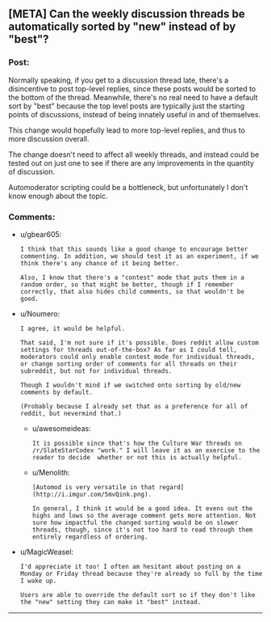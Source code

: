## [META] Can the weekly discussion threads be automatically sorted by "new" instead of by "best"?

### Post:

Normally speaking, if you get to a discussion thread late, there's a disincentive to post top-level replies, since these posts would be sorted to the bottom of the thread. Meanwhile, there's no real need to have a default sort by "best" because the top level posts are typically just the starting points of discussions, instead of being innately useful in and of themselves.

This change would hopefully lead to more top-level replies, and thus to more discussion overall.

The change doesn't need to affect all weekly threads, and instead could be tested out on just one to see if there are any improvements in the quantity of discussion.

Automoderator scripting could be a bottleneck, but unfortunately I don't know enough about the topic.

### Comments:

- u/gbear605:
  ```
  I think that this sounds like a good change to encourage better commenting. In addition, we should test it as an experiment, if we think there's any chance of it being better.

  Also, I know that there's a "contest" mode that puts them in a random order, so that might be better, though if I remember correctly, that also hides child comments, so that wouldn't be good.
  ```

- u/Noumero:
  ```
  I agree, it would be helpful.

  That said, I'm not sure if it's possible. Does reddit allow custom settings for threads out-of-the-box? As far as I could tell, moderators could only enable contest mode for individual threads, or change sorting order of comments for all threads on their subreddit, but not for individual threads.

  Though I wouldn't mind if we switched onto sorting by old/new comments by default.

  (Probably because I already set that as a preference for all of reddit, but nevermind that.)
  ```

  - u/awesomeideas:
    ```
    It is possible since that's how the Culture War threads on /r/SlateStarCodex "work." I will leave it as an exercise to the reader to decide  whether or not this is actually helpful.
    ```

  - u/Menolith:
    ```
    [Automod is very versatile in that regard](http://i.imgur.com/5mvQink.png).

    In general, I think it would be a good idea. It evens out the highs and lows so the average comment gets more attention. Not sure how impactful the changed sorting would be on slower threads, though, since it's not too hard to read through them entirely regardless of ordering.
    ```

- u/MagicWeasel:
  ```
  I'd appreciate it too! I often am hesitant about posting on a Monday or Friday thread because they're already so full by the time I wake up. 

  Users are able to override the default sort so if they don't like the "new" setting they can make it "best" instead.
  ```

---

